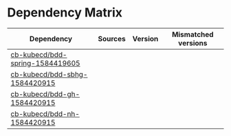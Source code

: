 # Dependency Matrix

Dependency | Sources | Version | Mismatched versions
---------- | ------- | ------- | -------------------
[cb-kubecd/bdd-spring-1584419605](https://github.com/cb-kubecd/bdd-spring-1584419605.git) |  | []() | 
[cb-kubecd/bdd-sbhg-1584420915](https://github.com/cb-kubecd/bdd-sbhg-1584420915.git) |  | []() | 
[cb-kubecd/bdd-gh-1584420915](https://github.com/cb-kubecd/bdd-gh-1584420915.git) |  | []() | 
[cb-kubecd/bdd-nh-1584420915](https://github.com/cb-kubecd/bdd-nh-1584420915.git) |  | []() | 
